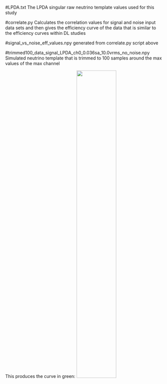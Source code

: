 #LPDA.txt
The LPDA singular raw neutrino template values used for this study

#correlate.py 
Calculates the correlation values for signal and noise input data sets and then gives the efficiency curve of the data that is similar to the efficiency curves within DL studies

#signal_vs_noise_eff_values.npy
generated from correlate.py script above

#trimmed100_data_signal_LPDA_ch0_0.036sa_10.0vrms_no_noise.npy
Simulated neutrino template that is trimmed to 100 samples around the max values of the max channel

This produces the curve in green:
<img src="https://user-images.githubusercontent.com/38436394/229933257-f2caf86a-197e-48b0-b816-a6d4160d4f84.png" width=50% height=50%>
